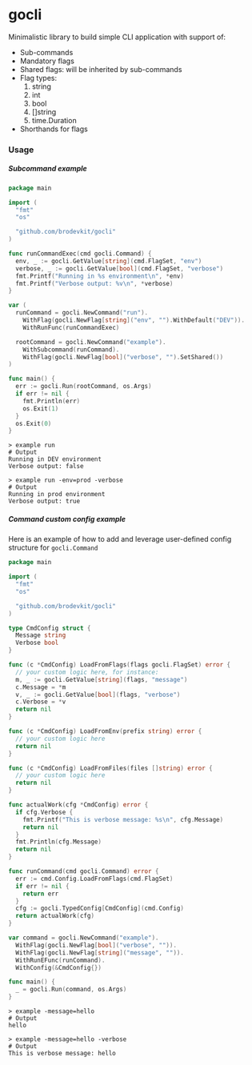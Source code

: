 # gocli

Minimalistic library to build simple CLI application with support of:

- Sub-commands
- Mandatory flags
- Shared flags: will be inherited by sub-commands
- Flag types:
  1. string
  2. int
  3. bool
  4. []string
  5. time.Duration
- Shorthands for flags 

### Usage

##### Subcommand example

```go
package main

import (
  "fmt"
  "os"

  "github.com/brodevkit/gocli"
)

func runCommandExec(cmd gocli.Command) {
  env, _ := gocli.GetValue[string](cmd.FlagSet, "env")
  verbose, _ := gocli.GetValue[bool](cmd.FlagSet, "verbose")
  fmt.Printf("Running in %s environment\n", *env)
  fmt.Printf("Verbose output: %v\n", *verbose)
}

var (
  runCommand = gocli.NewCommand("run").
    WithFlag(gocli.NewFlag[string]("env", "").WithDefault("DEV")).
    WithRunFunc(runCommandExec)

  rootCommand = gocli.NewCommand("example").
    WithSubcommand(runCommand).
    WithFlag(gocli.NewFlag[bool]("verbose", "").SetShared())
)

func main() {
  err := gocli.Run(rootCommand, os.Args)
  if err != nil {
    fmt.Println(err)
    os.Exit(1)
  }
  os.Exit(0)
}
```
```shell
> example run
# Output
Running in DEV environment
Verbose output: false

> example run -env=prod -verbose
# Output
Running in prod environment
Verbose output: true
```

##### Command custom config example

Here is an example of how to add and leverage  user-defined config structure for `gocli.Command`

```go
package main

import (
  "fmt"
  "os"

  "github.com/brodevkit/gocli"
)

type CmdConfig struct {
  Message string
  Verbose bool
}

func (c *CmdConfig) LoadFromFlags(flags gocli.FlagSet) error {
  // your custom logic here, for instance:
  m, _ := gocli.GetValue[string](flags, "message")
  c.Message = *m
  v, _ := gocli.GetValue[bool](flags, "verbose")
  c.Verbose = *v
  return nil
}

func (c *CmdConfig) LoadFromEnv(prefix string) error {
  // your custom logic here
  return nil
}

func (c *CmdConfig) LoadFromFiles(files []string) error {
  // your custom logic here
  return nil
}

func actualWork(cfg *CmdConfig) error {
  if cfg.Verbose {
    fmt.Printf("This is verbose message: %s\n", cfg.Message)
	return nil
  }
  fmt.Println(cfg.Message)
  return nil
}

func runCommand(cmd gocli.Command) error {
  err := cmd.Config.LoadFromFlags(cmd.FlagSet)
  if err != nil {
    return err
  }
  cfg := gocli.TypedConfig[CmdConfig](cmd.Config)
  return actualWork(cfg)
}

var command = gocli.NewCommand("example").
  WithFlag(gocli.NewFlag[bool]("verbose", "")).
  WithFlag(gocli.NewFlag[string]("message", "")).
  WithRunEFunc(runCommand).
  WithConfig(&CmdConfig{})

func main() {
  _ = gocli.Run(command, os.Args)
}
```
```shell
> example -message=hello
# Output
hello

> example -message=hello -verbose
# Output
This is verbose message: hello
```
